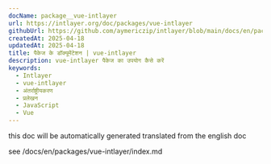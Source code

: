 ```yaml
---
docName: package__vue-intlayer
url: https://intlayer.org/doc/packages/vue-intlayer
githubUrl: https://github.com/aymericzip/intlayer/blob/main/docs/en/packages/vue-intlayer/index.md
createdAt: 2025-04-18
updatedAt: 2025-04-18
title: पैकेज के डॉक्यूमेंटेशन | vue-intlayer
description: vue-intlayer पैकेज का उपयोग कैसे करें
keywords:
  - Intlayer
  - vue-intlayer
  - अंतर्राष्ट्रीयकरण
  - प्रलेखन
  - JavaScript
  - Vue
---
```


this doc will be automatically generated translated from the english doc

see /docs/en/packages/vue-intlayer/index.md
